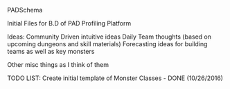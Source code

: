 PADSchema

Initial Files for B.D of PAD Profiling Platform

Ideas:
Community Driven intuitive ideas
Daily Team thoughts (based on upcoming dungeons and skill materials)
Forecasting ideas for building teams as well as key monsters

Other misc things as I think of them


TODO LIST:
Create initial template of Monster Classes - DONE (10/26/2016)